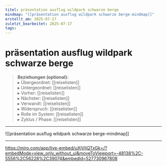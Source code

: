 ```yaml
---
titel: präsentation ausflug wildpark schwarze berge
mindmap: "[[präsentation ausflug wildpark schwarze berge-mindmap]]"
erstellt_am: 2025-07-17
zuletzt_bearbeitet: 2025-07-17
tags:
---
```


# präsentation ausflug wildpark schwarze berge

> **Beziehungen (optional):**  
> ▸ Übergeordnet: [[reiselisten]]  
> ▸ Untergeordnet: [[reiselisten]]  
> ▸ Vorher: [[reiselisten]]  
> ▸ Nächster: [[reiselisten]]  
> ▸ Verwandt: [[reiselisten]]  
> ▸ Widerspruch: [[reiselisten]]  
> ▸ Rolle im System: [[reiselisten]]  
> ▸ Zyklus / Phase: [[reiselisten]]

---

![[präsentation ausflug wildpark schwarze berge-mindmap]]

---

https://miro.com/app/live-embed/uXjVIjQTxGk=/?embedMode=view_only_without_ui&moveToViewport=-48138%2C-5556%2C56228%2C39074&embedId=527730967808